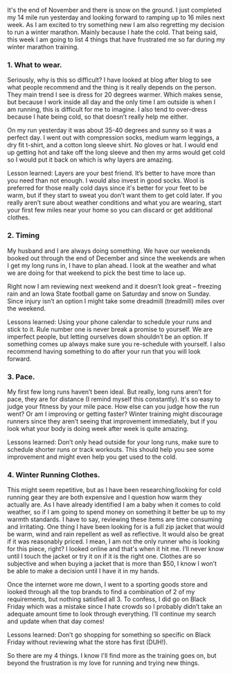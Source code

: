 It's the end of November and there is snow on the ground. I just completed my 14 mile run yesterday and looking forward to ramping up to 16 miles next week. As I am excited to try something new I am also regretting my decision to run a winter marathon. Mainly because I hate the cold. That being said, this week I am going to list 4 things that have frustrated me so far during my winter marathon training.

### 1. What to wear.
Seriously, why is this so difficult? I have looked at blog after blog to see what people recommend and the thing is it really depends on the person. They main trend I see is dress for 20 degrees warmer. Which makes sense, but because I work inside all day and the only time I am outside is when I am running, this is difficult for me to imagine. I also tend to over-dress because I hate being cold, so that doesn’t really help me either.

On my run yesterday it was about 35-40 degrees and sunny so it was a perfect day. I went out with compression socks, medium warm leggings, a dry fit t-shirt, and a cotton long sleeve shirt. No gloves or hat. I would end up getting hot and take off the long sleeve and then my arms would get cold so I would put it back on which is why layers are amazing.

Lesson learned: Layers are your best friend. It’s better to have more than you need than not enough. I would also invest in good socks. Wool is preferred for those really cold days since it's better for your feet to be warm, but if they start to sweat you don’t want them to get cold later. If you really aren’t sure about weather conditions and what you are wearing, start your first few miles near your home so you can discard or get additional clothes.

### 2. Timing

My husband and I are always doing something. We have our weekends booked out through the end of December and since the weekends are when I get my long runs in, I have to plan ahead. I look at the weather and what we are doing for that weekend to pick the best time to lace up.

Right now I am reviewing next weekend and it doesn’t look great – freezing rain and an Iowa State football game on Saturday and snow on Sunday. Since injury isn’t an option I might take some dreadmill (treadmill) miles over the weekend.

Lessons learned: Using your phone calendar to schedule your runs and stick to it. Rule number one is never break a promise to yourself. We are imperfect people, but letting ourselves down shouldn’t be an option. If something comes up always make sure you re-schedule with yourself. I also recommend having something to do after your run that you will look forward.

### 3. Pace.

My first few long runs haven’t been ideal. But really, long runs aren’t for pace, they are for distance (I remind myself this constantly). It's so easy to judge your fitness by your mile pace. How else can you judge how the run went? Or am I improving or getting faster? Winter training might discourage runners since they aren’t seeing that improvement immediately, but if you look what your body is doing week after week is quite amazing.

Lessons learned: Don’t only head outside for your long runs, make sure to schedule shorter runs or track workouts. This should help you see some improvement and might even help you get used to the cold.

### 4. Winter Running Clothes.

This might seem repetitive, but as I have been researching/looking for cold running gear they are both expensive and I question how warm they actually are. As I have already identified I am a baby when it comes to cold weather, so if I am going to spend money on something it better be up to my warmth standards. I have to say, reviewing these items are time consuming and irritating. One thing I have been looking for is a full zip jacket that would be warm, wind and rain repellent as well as reflective. It would also be great if it was reasonably priced. I mean, I am not the only runner who is looking for this piece, right? I looked online and that's when it hit me. I’ll never know until I touch the jacket or try it on if it is the right one. Clothes are so subjective and when buying a jacket that is more than $50, I know I won’t be able to make a decision until I have it in my hands.

Once the internet wore me down, I went to a sporting goods store and looked through all the top brands to find a combination of 2 of my requirements, but nothing satisfied all 3. To confess, I did go on Black Friday which was a mistake since I hate crowds so I probably didn’t take an adequate amount time to look through everything. I’ll continue my search and update when that day comes!

Lessons learned: Don’t go shopping for something so specific on Black Friday without reviewing what the store has first (DUH!).

So there are my 4 things. I know I'll find more as the training goes on, but beyond the frustration is my love for running and trying new things.